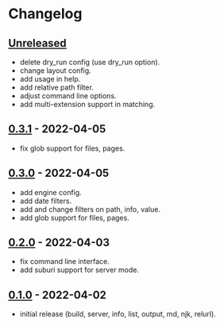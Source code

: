 
# Changelog

## [Unreleased]

- delete dry_run config (use dry_run option).
- change layout config.
- add usage in help.
- add relative path filter.
- adjust command line options.
- add multi-extension support in matching.

## [0.3.1] - 2022-04-05

- fix glob support for files, pages.

## [0.3.0] - 2022-04-05

- add engine config.
- add date filters.
- add and change filters on path, info, value.
- add glob support for files, pages.

## [0.2.0] - 2022-04-03

- fix command line interface.
- add suburi support for server mode.

## [0.1.0] - 2022-04-02

- initial release (build, server, info, list, output, md, njk, relurl).

[Unreleased]: https://github.com/ankys/homura_deno/compare/v0.3.1...HEAD
[0.3.1]: https://github.com/ankys/homura_deno/compare/v0.3.0...v0.3.1
[0.3.0]: https://github.com/ankys/homura_deno/compare/v0.2.0...v0.3.0
[0.2.0]: https://github.com/ankys/homura_deno/compare/v0.1.0...v0.2.0
[0.1.0]: https://github.com/ankys/homura_deno/releases/tag/v0.1.0
